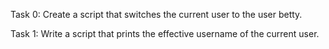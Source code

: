 Task 0: Create a script that switches the current user to the user betty.

Task 1: Write a script that prints the effective username of the current user.
